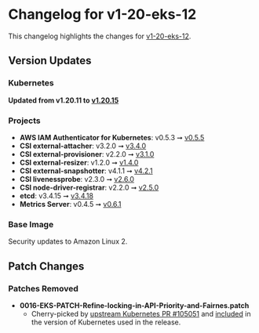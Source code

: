 # Changelog for v1-20-eks-12

This changelog highlights the changes for [v1-20-eks-12](https://github.com/aws/eks-distro/tree/v1-20-eks-12).

## Version Updates

### Kubernetes
**Updated from v1.20.11 to [v1.20.15](https://github.com/kubernetes/kubernetes/releases/tag/v1.20.15)**

### Projects
* **AWS IAM Authenticator for Kubernetes**: v0.5.3 ➞
  [v0.5.5](https://github.com/kubernetes-sigs/aws-iam-authenticator/releases/tag/v0.5.5)
* **CSI external-attacher**: v3.2.0 ➞ [v3.4.0](https://github.com/kubernetes-csi/external-attacher/releases/tag/v3.4.0)
* **CSI external-provisioner**: v2.2.0 ➞ [v3.1.0](https://github.com/kubernetes-csi/external-provisioner/releases/tag/v3.1.0)
* **CSI external-resizer**: v1.2.0 ➞ [v1.4.0](https://github.com/kubernetes-csi/external-resizer/releases/tag/v1.4.0)
* **CSI external-snapshotter**: v4.1.1 ➞ [v4.2.1](https://github.com/kubernetes-csi/external-snapshotter/releases/tag/v4.2.1)
* **CSI livenessprobe**: v2.3.0 ➞ [v2.6.0](https://github.com/kubernetes-csi/livenessprobe/releases/tag/v2.6.0)
* **CSI node-driver-registrar**: v2.2.0 ➞
    [v2.5.0](https://github.com/kubernetes-csi/node-driver-registrar/releases/tag/v2.5.0)
* **etcd**: v3.4.15 ➞ [v3.4.18](https://github.com/etcd-io/etcd/releases/tag/v3.4.18)
* **Metrics Server**: v0.4.5 ➞ [v0.6.1](https://github.com/kubernetes-sigs/metrics-server/releases/tag/v0.6.1)

### Base Image

Security updates to Amazon Linux 2.

## Patch Changes

### Patches Removed
* **0016-EKS-PATCH-Refine-locking-in-API-Priority-and-Fairnes.patch**
  * Cherry-picked by [upstream Kubernetes PR #105051](https://github.com/kubernetes/kubernetes/pull/105051) and 
    [included](https://github.com/kubernetes/kubernetes/commits/v1.20.15?after=8f1e5bf0b9729a899b8df86249b56e2c74aebc55+105&branch=v1.20.15)
    in the version of Kubernetes used in the release.
